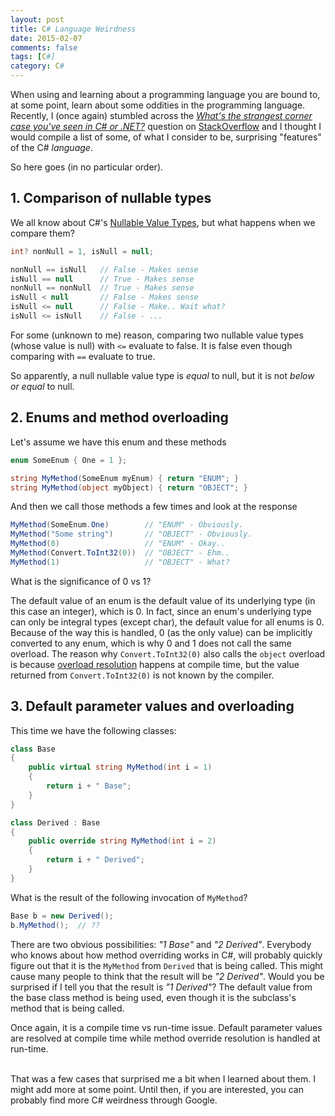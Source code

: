 ```yaml
---
layout: post
title: C# Language Weirdness
date: 2015-02-07
comments: false
tags: [C#]
category: C#
---
```


When using and learning about a programming language you are bound to, at some point, learn about some oddities in the programming language. Recently, I (once again) stumbled across the *[What's the strangest corner case you've seen in C# or .NET?][SO - Corner]* question on [StackOverflow][SO] and I thought I would compile a list of some, of what I consider to be, surprising "features" of the C# *language*.

So here goes (in no particular order).

## 1. Comparison of nullable types

We all know about C#'s [Nullable Value Types][MSDN - Nullable], but what happens when we compare them? 

```csharp
int? nonNull = 1, isNull = null;

nonNull == isNull   // False - Makes sense
isNull == null      // True - Makes sense
nonNull == nonNull  // True - Makes sense
isNull < null       // False - Makes sense
isNull <= null      // False - Make.. Wait what? 
isNull <= isNull    // False - ...
```

For some (unknown to me) reason, comparing two nullable value types (whose value is null) with `<=` evaluate to false. It is false even though comparing with `==` evaluate to true. 

So apparently, a null nullable value type is *equal* to null, but it is not *below or equal* to null. 

## 2. Enums and method overloading
Let's assume we have this enum and these methods

```csharp
enum SomeEnum { One = 1 };

string MyMethod(SomeEnum myEnum) { return "ENUM"; }
string MyMethod(object myObject) { return "OBJECT"; }
```
And then we call those methods a few times and look at the response

```csharp
MyMethod(SomeEnum.One)        // "ENUM" - Obviously.
MyMethod("Some string")       // "OBJECT" - Obviously.
MyMethod(0)                   // "ENUM" - Okay..
MyMethod(Convert.ToInt32(0))  // "OBJECT" - Ehm..
MyMethod(1)                   // "OBJECT" - What?
```

What is the significance of 0 vs 1? 

The default value of an enum is the default value of its underlying type (in this case an integer), which is 0. In fact, since an enum's underlying type can only be integral types (except char), the default value for all enums is 0. Because of the way this is handled, 0 (as the only value) can be implicitly converted to any enum, which is why 0 and 1 does not call the same overload.
The reason why `Convert.ToInt32(0)` also calls the `object` overload is because [overload resolution][MSDN - Overload] happens at compile time, but the value returned from `Convert.ToInt32(0)` is not known by the compiler.

## 3. Default parameter values and overloading
This time we have the following classes:

```csharp
class Base
{
    public virtual string MyMethod(int i = 1)
    {
        return i + " Base";
    }
}

class Derived : Base
{
    public override string MyMethod(int i = 2)
    {
        return i + " Derived";
    }
}
```

What is the result of the following invocation of `MyMethod`?

```csharp
Base b = new Derived();
b.MyMethod();  // ??
```

There are two obvious possibilities: *"1 Base"* and *"2 Derived"*. Everybody who knows about how method overriding works in C#, will probably quickly figure out that it is the `MyMethod` from `Derived` that is being called. This might cause many people to think that the result will be *"2 Derived"*. 
Would you be surprised if I tell you that the result is *"1 Derived"*? The default value from the base class method is being used, even though it is the subclass's method that is being called.

Once again, it is a compile time vs run-time issue. Default parameter values are resolved at compile time while method override resolution is handled at run-time. 


<br />
That was a few cases that surprised me a bit when I learned about them. I might add more at some point. Until then, if you are interested, you can probably find more C# weirdness through Google. 

<!-- Bibliography -->

[SO]: http://stackoverflow.com "StackOverflow"
[SO - Corner]: http://stackoverflow.com/q/194484/1401257 "What's the strangest corner case you've seen in C# or .NET?"
[MSDN - Nullable]: https://msdn.microsoft.com/en-us/library/1t3y8s4s.aspx "Nullable Types (C# Programming Guide)"
[MSDN - Overload]: https://msdn.microsoft.com/en-us/library/aa691336%28v=vs.71%29.aspx "7.4.2 Overload resolution"
